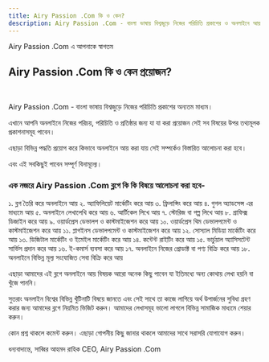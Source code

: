 ```yaml
---
title: Airy Passion .Com কি ও কেন?
description: Airy Passion .Com - বাংলা ভাষায় বিশ্বজুড়ে নিজের পরিচিতি প্রকাশের ও অনলাইনে আয় বিষয়ক তথ্যমূলক প্রকাশনার অন্যতম নির্ভরযোগ্য মাধ্যম
---
```

Airy Passion .Com এ আপনাকে স্বাগতম

## Airy Passion .Com কি ও কেন প্রয়োজন?
<br>

Airy Passion .Com - বাংলা ভাষায় বিশ্বজুড়ে নিজের পরিচিতি প্রকাশের অন্যতম মাধ্যম।

এখানে আপনি অনলাইনে নিজের পরিচয়, পরিচিতি ও প্রতিষ্ঠার জন্য যা যা করা প্রয়োজন সেই সব বিষয়ের উপর তথ্যমূলক প্রকাশনাসমূহ পাবেন।

এছাড়া বিভিন্ন পদ্ধতি প্রয়োগ করে কিভাবে অনলাইনে আয় করা যায় সেই সম্পর্কেও বিস্তারিত আলোচনা করা হবে।

এবং এই সবকিছুই পাবেন সম্পূর্ণ বিনামূল্যে।

### এক নজরে Airy Passion .Com ব্লগে কি কি বিষয়ে আলোচনা করা হবে-

১. ব্লগ তৈরি করে অনলাইনে আয়
২. অ্যাফিলিয়েট মার্কেটিং করে আয়
৩. ফ্রিলান্সিং করে আয়
৪. গুগল অ্যাডসেন্স এর মাধ্যমে আয়
৫. অনলাইনে লেখালেখি করে আয়
৬. আর্টিকেল লিখে আয়
৭. স্টোরিজ বা গল্প লিখে আয়
৮. গ্রাফিক্স ডিজাইন করে আয়
৯. ওয়ার্ডপ্রেস ডেভালপ ও কাস্টমাইজেশন করে আয়
১০. ওয়ার্ডপ্রেস থিম ডেভালপমেন্ট ও কাস্টমাইজেশন করে আয়
১১. প্লাগইনস ডেভালপমেন্ট ও কাস্টমাইজেশন করে আয়
১২. সোস্যাল মিডিয়া মার্কেটিং করে আয়
১৩. ডিজিটাল মার্কেটিং ও ইমেইল মার্কেটিং করে আয়
১৪. কন্টেন্ট রাইটিং করে আয়
১৫. ভার্চুয়াল অ্যাসিসটেন্ট সার্ভিস প্রদান করে আয়
১৬. ই-কমার্স ব্যবসা করে আয়
১৭. অনলাইনে নিজের প্রোডাক্ট বা পণ্য বিক্রি করে আয়
১৮. অনলাইনে বিভিন্ন মূল্য সংযোজিত সেবা বিক্রি করে আয়

এছাড়া আমাদের এই ব্লগে অনলাইনে আয় বিষয়ক আরো অনেক কিছু পাবেন যা ইতিমধ্যে অন্য কোথায় লেখা হয়নি বা খুঁজে পাননি।

সুতরাং অনলাইন বিশ্বের বিভিন্ন খুঁটিনাটি বিষয়ে জানতে এবং সেই সাথে তা কাজে লাগিয়ে অর্থ উপার্জনের সুবিধা গ্রহণ করার জন্য আমাদের ব্লগে নিয়মিত ভিজিট করুন। আমাদের লেখাসমূহ ভালো লাগলে বিভিন্ন সামাজিক মাধ্যমে শেয়ার করুন।

কোন প্রশ্ন থাকলে কমেন্ট করুন। এছাড়া গোপনীয় কিছু জানার থাকলে আমাদের সাথে সরাসরি যোগাযোগ করুন।

ধন্যবাদান্তে,
সাব্বির আহমদ রাহিক
CEO,
Airy Passion .Com
